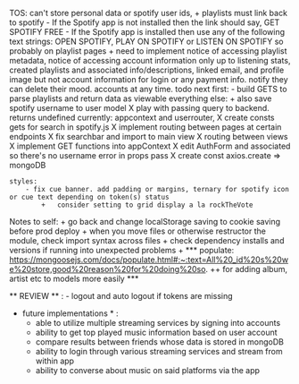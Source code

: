 TOS: can't store personal data or spotify user ids,
    + playlists must link back to spotify
        - If the Spotify app is not installed then the link should say, GET SPOTIFY FREE
        - If the Spotify app is installed then use any of the following text strings: OPEN SPOTIFY, PLAY ON SPOTIFY or LISTEN ON SPOTIFY so probably on playlist pages
    + need to implement notice of accessing playlist metadata, notice of accessing account information only up to listening stats, created playlists and associated info/descriptions, linked email, and profile image but not account information for login or any payment info. notify they can delete their mood. accounts at any time.
todo next
    first:
    - build GETS to parse playlists and return data as viewable
    everything else:
        + also save spotify username to user model
        X play with passing query to backend. returns undefined currently: appcontext and userrouter,
        X create consts gets for search in spotify.js
        X implement routing between pages at certain endpoints
        X fix searchbar and import to main view
        X routing between views
        X implement GET functions into appContext
        X edit AuthForm and associated so there's no username error in props pass
        X   create const axios.create => mongoDB
    
    styles:
        - fix cue banner. add padding or margins, ternary for spotify icon or cue text depending on token(s) status
            +   consider setting to grid display a la rockTheVote

Notes to self:
    + go back and change localStorage saving to cookie saving before prod deploy
    + when you move files or otherwise restructor the module, check import syntax across files
    + check dependency installs and versions if running into unexpected problems
    + *** populate: https://mongoosejs.com/docs/populate.html#:~:text=All%20_id%20s%20we%20store,good%20reason%20for%20doing%20so.
      ++  for adding album, artist etc to models more easily ***

** REVIEW ** :
    - logout and auto logout if tokens are missing

* future implementations * :
    - able to utilize multiple streaming services by signing into accounts
    - ability to get top played music information based on user account
    - compare results between friends whose data is stored in mongoDB
    - ability to login through various streaming services and stream from within app
    - ability to converse about music on said platforms via the app